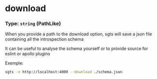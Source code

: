 # download

### Type: `string` (PathLike)

When you provide a path to the download option, sgts will save a json file containing all the introspection schema

It can be useful to analyse the schema yourself or to provide source for eslint or apollo plugins

Exemple:

```bash
sgts -e http://localhost:4000 --download ./schema.json
```
